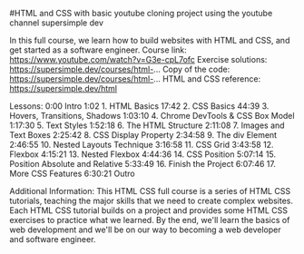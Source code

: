 #HTML and CSS with basic youtube cloning project using the youtube channel supersimple dev

In this full course, we learn how to build websites with HTML and CSS, and get started as a software engineer.
Course link: https://www.youtube.com/watch?v=G3e-cpL7ofc
Exercise solutions: https://supersimple.dev/courses/html-...
Copy of the code: https://supersimple.dev/courses/html-...
HTML and CSS reference: https://supersimple.dev/html

Lessons:
0:00 Intro
1:02 1. HTML Basics
17:42 2. CSS Basics
44:39 3. Hovers, Transitions, Shadows
1:03:10 4. Chrome DevTools & CSS Box Model
1:17:30 5. Text Styles
1:52:18 6. The HTML Structure
2:11:08 7. Images and Text Boxes
2:25:42 8. CSS Display Property
2:34:58 9. The div Element
2:46:55 10. Nested Layouts Technique
3:16:58 11. CSS Grid
3:43:58 12. Flexbox
4:15:21 13. Nested Flexbox
4:44:36 14. CSS Position
5:07:14 15. Position Absolute and Relative
5:33:49 16. Finish the Project
6:07:46 17. More CSS Features
6:30:21 Outro

Additional Information:
This HTML CSS full course is a series of HTML CSS tutorials, teaching the major skills that we need to create complex websites. Each HTML CSS tutorial builds on a project and provides some HTML CSS exercises to practice what we learned. By the end, we'll learn the basics of web development and we'll be on our way to becoming a web developer and software engineer.

